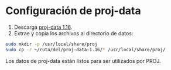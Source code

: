 # Configuración de proj-data

1. Descarga [proj-data 1.16](https://proj.org/en/9.3/download.html#current-release).
2. Extrae y copia los archivos al directorio de datos:

```bash
sudo mkdir -p /usr/local/share/proj
sudo cp -r ~/ruta/del/proj-data-1.16/* /usr/local/share/proj/
```

Los datos de proj-data están listos para ser utilizados por PROJ.
